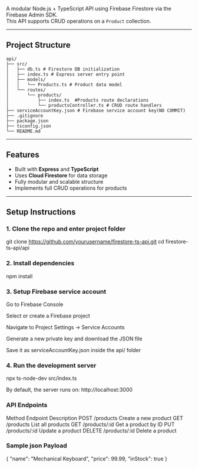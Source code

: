 A modular Node.js + TypeScript API using Firebase Firestore via the Firebase Admin SDK.  
This API supports CRUD operations on a `Product` collection.

---

## Project Structure
```
api/
├── src/
│   ├── db.ts # Firestore DB initialization
│   ├── index.ts # Express server entry point
│   ├── models/
│   │   └── Products.ts # Product data model
│   └── routes/
│       └── products/
│           ├── index.ts  #Products route declarations
│           └── productsController.ts # CRUD route handlers
├── serviceAccountKey.json # Firebase service account key(NO COMMIT)
├── .gitignore
├── package.json
├── tsconfig.json
└── README.md
```
---

## Features

- Built with **Express** and **TypeScript**
- Uses **Cloud Firestore** for data storage
- Fully modular and scalable structure
- Implements full CRUD operations for products

---

## Setup Instructions

### 1. Clone the repo and enter project folder

git clone https://github.com/yourusername/firestore-ts-api.git
cd firestore-ts-api/api

### 2. Install dependencies
npm install

### 3. Setup Firebase service account

Go to Firebase Console

Select or create a Firebase project

Navigate to Project Settings → Service Accounts

Generate a new private key and download the JSON file

Save it as serviceAccountKey.json inside the api/ folder

### 4. Run the development server

npx ts-node-dev src/index.ts

By default, the server runs on: http://localhost:3000


### API Endpoints
Method	Endpoint	    Description
POST	/products	    Create a new product
GET	    /products	    List all products
GET	    /products/:id	Get a product by ID
PUT	    /products/:id	Update a product
DELETE	/products/:id	Delete a product


### Sample json Payload
{
  "name": "Mechanical Keyboard",
  "price": 99.99,
  "inStock": true
}
